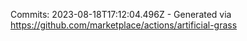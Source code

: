 Commits: 2023-08-18T17:12:04.496Z - Generated via https://github.com/marketplace/actions/artificial-grass
<br>
